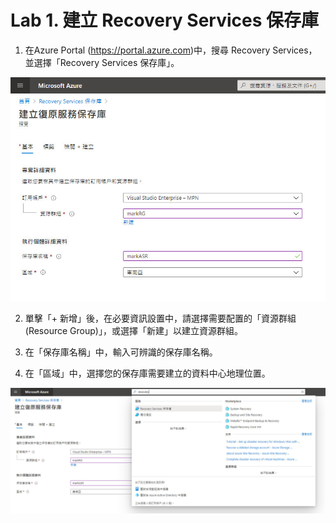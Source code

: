 # Lab 1. 建立 Recovery Services 保存庫

1. 在Azure Portal (https://portal.azure.com)中，搜尋 Recovery Services，並選擇「Recovery Services 保存庫」。<br>

  ![GITHUB](https://github.com/MarkChang-Core/ASR-VMWare/blob/main/Image/lab1-1.jpg)

2. 單擊「+ 新增」後，在必要資訊設置中，請選擇需要配置的「資源群組(Resource Group)」，或選擇「新建」以建立資源群組。<br>

3. 在「保存庫名稱」中，輸入可辨識的保存庫名稱。<br>

4. 在「區域」中，選擇您的保存庫需要建立的資料中心地理位置。<br>

  ![GITHUB](https://github.com/MarkChang-Core/ASR-VMWare/blob/main/Image/lab1-2.jpg)
